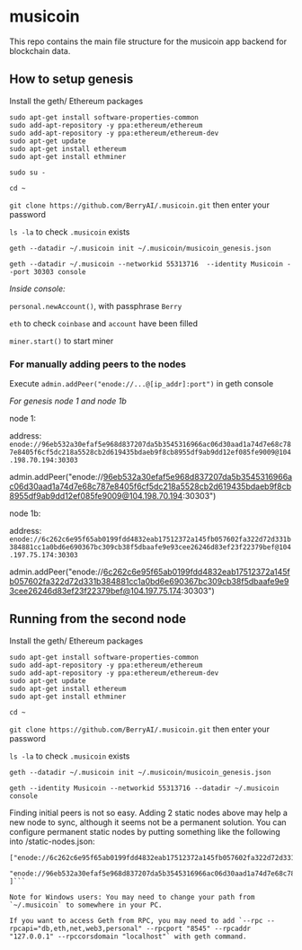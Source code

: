 # musicoin

This repo contains the main file structure for the musicoin app backend for blockchain data.


## How to setup genesis

Install the geth/ Ethereum packages

```
sudo apt-get install software-properties-common
sudo add-apt-repository -y ppa:ethereum/ethereum
sudo add-apt-repository -y ppa:ethereum/ethereum-dev
sudo apt-get update
sudo apt-get install ethereum
sudo apt-get install ethminer
```

`sudo su -`

`cd ~`

`git clone https://github.com/BerryAI/.musicoin.git` then enter your password

`ls -la` to check `.musicoin` exists

`geth --datadir ~/.musicoin init ~/.musicoin/musicoin_genesis.json`

`geth --datadir ~/.musicoin --networkid 55313716  --identity Musicoin --port 30303 console`

*Inside console:*

`personal.newAccount()`, with passphrase `Berry`

`eth` to check `coinbase` and `account` have been filled

`miner.start()` to start miner



### For manually adding peers to the nodes

Execute `admin.addPeer("enode://...@[ip_addr]:port")` in geth console


*For genesis node 1 and node 1b*

node 1:

address: `enode://96eb532a30efaf5e968d837207da5b3545316966ac06d30aad1a74d7e68c787e8405f6cf5dc218a5528cb2d619435bdaeb9f8cb8955df9ab9dd12ef085fe9009@104.198.70.194:30303`

admin.addPeer("enode://96eb532a30efaf5e968d837207da5b3545316966ac06d30aad1a74d7e68c787e8405f6cf5dc218a5528cb2d619435bdaeb9f8cb8955df9ab9dd12ef085fe9009@104.198.70.194:30303")

node 1b:

address: `enode://6c262c6e95f65ab0199fdd4832eab17512372a145fb057602fa322d72d331b384881cc1a0bd6e690367bc309cb38f5dbaafe9e93cee26246d83ef23f22379bef@104.197.75.174:30303`

admin.addPeer("enode://6c262c6e95f65ab0199fdd4832eab17512372a145fb057602fa322d72d331b384881cc1a0bd6e690367bc309cb38f5dbaafe9e93cee26246d83ef23f22379bef@104.197.75.174:30303")



## Running from the second node

Install the geth/ Ethereum packages

```
sudo apt-get install software-properties-common
sudo add-apt-repository -y ppa:ethereum/ethereum
sudo add-apt-repository -y ppa:ethereum/ethereum-dev
sudo apt-get update
sudo apt-get install ethereum
sudo apt-get install ethminer
```

`cd ~`

`git clone https://github.com/BerryAI/.musicoin.git` then enter your password

`ls -la` to check `.musicoin` exists

`geth --datadir ~/.musicoin init ~/.musicoin/musicoin_genesis.json`

`geth --identity Musicoin --networkid 55313716 --datadir ~/.musicoin console`

Finding initial peers is not so easy. Adding 2 static nodes above may help a new node to sync, although it seems not be a permanent solution. You can configure permanent static nodes by putting something like the following into <datadir>/static-nodes.json:
```
["enode://6c262c6e95f65ab0199fdd4832eab17512372a145fb057602fa322d72d331b384881cc1a0bd6e690367bc309cb38f5dbaafe9e93cee26246d83ef23f22379bef@104.197.75.174:30303",
  "enode://96eb532a30efaf5e968d837207da5b3545316966ac06d30aad1a74d7e68c787e8405f6cf5dc218a5528cb2d619435bdaeb9f8cb8955df9ab9dd12ef085fe9009@104.198.70.194:30303"
]```

Note for Windows users: You may need to change your path from `~/.musicoin` to somewhere in your PC.

If you want to access Geth from RPC, you may need to add `--rpc --rpcapi="db,eth,net,web3,personal" --rpcport "8545" --rpcaddr "127.0.0.1" --rpccorsdomain "localhost"` with geth command. 
